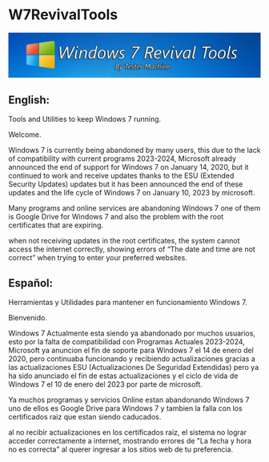 # W7RevivalTools
![banner](https://github.com/TesterMachine/W7RevivalTools/blob/main/Assets/images/banner.png)

## English:
Tools and Utilities to keep Windows 7 running.

Welcome.

Windows 7 is currently being abandoned by many users, this due to the lack of compatibility with current programs 2023-2024, Microsoft already announced the end of support for Windows 7 on January 14, 2020, but it continued to work and receive updates thanks to the ESU (Extended Security Updates) updates but it has been announced the end of these updates and the life cycle of Windows 7 on January 10, 2023 by microsoft.

Many programs and online services are abandoning Windows 7 one of them is Google Drive for Windows 7 and also the problem with the root certificates that are expiring.

when not receiving updates in the root certificates, the system cannot access the internet correctly, showing errors of “The date and time are not correct” when trying to enter your preferred websites.

## Español:
Herramientas y Utilidades para mantener en funcionamiento Windows 7.

Bienvenido. 

Windows 7 Actualmente esta siendo ya abandonado por muchos usuarios, esto por la falta de compatibilidad con Programas Actuales 2023-2024, Microsoft ya anuncion el fin de soporte para Windows 7 el 14 de enero del 2020, pero continuaba funcionando y recibiendo actualizaciones gracias a las actualizaciones ESU (Actualizaciones De Seguridad Extendidas) pero ya ha sido anunciado el fin de estas actualizaciones y el ciclo de vida de Windows 7 el 10 de enero del 2023 por parte de microsoft.

Ya muchos programas y servicios Online estan abandonando Windows 7 uno de ellos es Google Drive para Windows 7 y tambien la falla con los certificados raiz que estan siendo caducados. 

al no recibir actualizaciones en los certificados raiz, el sistema no lograr acceder correctamente a internet, mostrando errores de "La fecha y hora no es correcta" al querer ingresar a los sitios web de tu preferencia.
